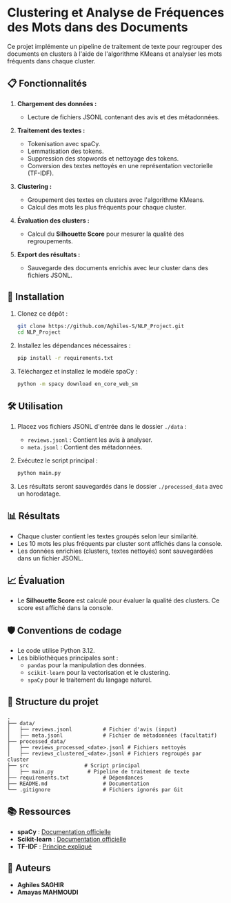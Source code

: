 
# Clustering et Analyse de Fréquences des Mots dans des Documents

Ce projet implémente un pipeline de traitement de texte pour regrouper des documents en clusters à l'aide de l'algorithme KMeans et analyser les mots fréquents dans chaque cluster.

## 📋 Fonctionnalités

1. **Chargement des données :**
   - Lecture de fichiers JSONL contenant des avis et des métadonnées.

2. **Traitement des textes :**
   - Tokenisation avec spaCy.
   - Lemmatisation des tokens.
   - Suppression des stopwords et nettoyage des tokens.
   - Conversion des textes nettoyés en une représentation vectorielle (TF-IDF).

3. **Clustering :**
   - Groupement des textes en clusters avec l'algorithme KMeans.
   - Calcul des mots les plus fréquents pour chaque cluster.

4. **Évaluation des clusters :**
   - Calcul du **Silhouette Score** pour mesurer la qualité des regroupements.

5. **Export des résultats :**
   - Sauvegarde des documents enrichis avec leur cluster dans des fichiers JSONL.

## 🚀 Installation

1. Clonez ce dépôt :
   ```bash
   git clone https://github.com/Aghiles-S/NLP_Project.git
   cd NLP_Project
   ```

2. Installez les dépendances nécessaires :
   ```bash
   pip install -r requirements.txt
   ```

3. Téléchargez et installez le modèle spaCy :
   ```bash
   python -m spacy download en_core_web_sm
   ```

## 🛠️ Utilisation

1. Placez vos fichiers JSONL d'entrée dans le dossier `./data` :
   - `reviews.jsonl` : Contient les avis à analyser.
   - `meta.jsonl` : Contient des métadonnées.

2. Exécutez le script principal :
   ```bash
   python main.py
   ```

3. Les résultats seront sauvegardés dans le dossier `./processed_data` avec un horodatage.

## 📊 Résultats

- Chaque cluster contient les textes groupés selon leur similarité.
- Les 10 mots les plus fréquents par cluster sont affichés dans la console.
- Les données enrichies (clusters, textes nettoyés) sont sauvegardées dans un fichier JSONL.

## 📈 Évaluation

- Le **Silhouette Score** est calculé pour évaluer la qualité des clusters. Ce score est affiché dans la console.

## 🛡️ Conventions de codage

- Le code utilise Python 3.12.
- Les bibliothèques principales sont :
  - `pandas` pour la manipulation des données.
  - `scikit-learn` pour la vectorisation et le clustering.
  - `spaCy` pour le traitement du langage naturel.

## 📂 Structure du projet

```plaintext
.
├── data/
│   ├── reviews.jsonl          # Fichier d'avis (input)
│   ├── meta.jsonl             # Fichier de métadonnées (facultatif)
├── processed_data/
│   ├── reviews_processed_<date>.jsonl # Fichiers nettoyés
│   ├── reviews_clustered_<date>.jsonl # Fichiers regroupés par cluster
├── src                  # Script principal
│   ├── main.py           # Pipeline de traitement de texte
├── requirements.txt           # Dépendances
├── README.md                  # Documentation
└── .gitignore                 # Fichiers ignorés par Git
```

## 📚 Ressources

- **spaCy** : [Documentation officielle](https://spacy.io/)
- **Scikit-learn** : [Documentation officielle](https://scikit-learn.org/)
- **TF-IDF** : [Principe expliqué](https://en.wikipedia.org/wiki/Tf%E2%80%93idf)

## 📝 Auteurs

- **Aghiles SAGHIR**
- **Amayas MAHMOUDI**